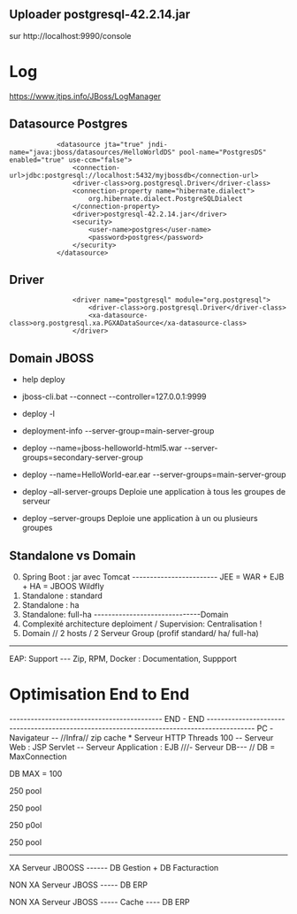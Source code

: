 ##  Uploader  postgresql-42.2.14.jar  
sur http://localhost:9990/console


#  Log
https://www.jtips.info/JBoss/LogManager


##  Datasource Postgres
				<datasource jta="true" jndi-name="java:jboss/datasources/HelloWorldDS" pool-name="PostgresDS" enabled="true" use-ccm="false">
                    <connection-url>jdbc:postgresql://localhost:5432/myjbossdb</connection-url>
                    <driver-class>org.postgresql.Driver</driver-class>
                    <connection-property name="hibernate.dialect">
                        org.hibernate.dialect.PostgreSQLDialect
                    </connection-property>
                    <driver>postgresql-42.2.14.jar</driver>
                    <security>
                        <user-name>postgres</user-name>
                        <password>postgres</password>
                    </security>
                </datasource>
				
				
## Driver

					<driver name="postgresql" module="org.postgresql">
                        <driver-class>org.postgresql.Driver</driver-class>
                        <xa-datasource-class>org.postgresql.xa.PGXADataSource</xa-datasource-class>
                    </driver>
					
##  Domain JBOSS
* help  deploy
* jboss-cli.bat --connect --controller=127.0.0.1:9999
* deploy -l
* deployment-info --server-group=main-server-group
* deploy --name=jboss-helloworld-html5.war --server-groups=secondary-server-group
* deploy --name=HelloWorld-ear.ear --server-groups=main-server-group

* deploy –all-server-groups Deploie une application à tous les groupes de serveur

* deploy –server-groups Deploie une application à un ou plusieurs groupes

## Standalone vs Domain

0.  Spring Boot :  jar avec Tomcat
------------------------ JEE = WAR + EJB +  HA = JBOOS Wildfly
1.  Standalone :  standard
2.  Standalone :  ha
3.  Standalone: full-ha
------------------------------Domain 
4.  Complexité architecture deploiment / Supervision: Centralisation !
5.  Domain // 2 hosts / 2 Serveur Group (profif  standard/ ha/ full-ha)
--------------------
EAP: Support ---  Zip,  RPM, Docker :  Documentation,  Suppport

# Optimisation End to End




-------------------------------------------  END - END -------------------------------------------------------------------------------------------
PC -Navigateur --  //Infra// zip cache * Serveur HTTP  Threads 100 --  Serveur Web : JSP Servlet  --  Serveur  Application : EJB ///-  Serveur DB---  // DB = MaxConnection

DB MAX = 100 


250 pool

250 pool

250 p0ol

250  pool

-------------------------------
XA      Serveur  JBOOSS  ------  DB  Gestion  + DB  Facturaction

NON  XA  Serveur  JBOSS  ----- DB  ERP

NON  XA  Serveur  JBOSS  -----  Cache ---- DB  ERP















